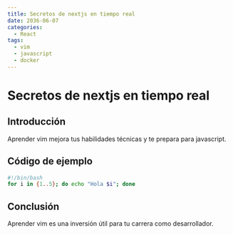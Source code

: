 ```yaml
---
title: Secretos de nextjs en tiempo real
date: 2036-06-07
categories:
  - React
tags:
  - vim
  - javascript
  - docker
---
```


# Secretos de nextjs en tiempo real

## Introducción

Aprender vim mejora tus habilidades técnicas y te prepara para javascript.

## Código de ejemplo

```bash
#!/bin/bash
for i in {1..5}; do echo "Hola $i"; done
```

## Conclusión

Aprender vim es una inversión útil para tu carrera como desarrollador.
